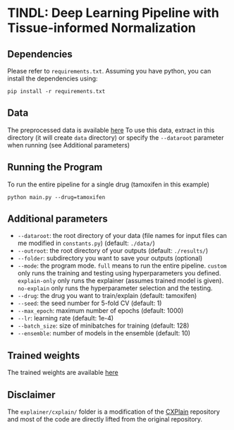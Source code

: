 # TINDL: Deep Learning Pipeline with Tissue-informed Normalization



## Dependencies

Please refer to `requirements.txt`. Assuming you have python, you can install the dependencies using:

```
pip install -r requirements.txt
```

## Data
The preprocessed data is available [here](https://mcgill-my.sharepoint.com/:u:/g/personal/david_hostallero_mail_mcgill_ca/EYFus5ZMkWlMk72R52Fw5BsBzXfbva8ZPSICHea8tbKBlQ?e=AY7ueF)
To use this data, extract in this directory (it will create `data` directory) or specify the `--dataroot` parameter when running (see Additional parameters)

## Running the Program

To run the entire pipeline for a single drug (tamoxifen in this example)

```
python main.py --drug=tamoxifen
```

## Additional parameters
- `--dataroot`: the root directory of your data (file names for input files can me modified in `constants.py`) (default: `./data/`)
- `--outroot`: the root directory of your outputs (default: `./results/`)
- `--folder`: subdirectory you want to save your outputs (optional)
- `--mode`: the program mode. `full` means to run the entire pipeline. `custom` only runs the training and testing using hyperparameters you defined. `explain-only` only runs the explainer (assumes trained model is given). `no-explain` only runs the hyperparameter selection and the testing.
- `--drug`: the drug you want to train/explain (default: tamoxifen)
- `--seed`: the seed number for 5-fold CV (default: 1)
- `--max_epoch`: maximum number of epochs (default: 1000)
- `--lr`: learning rate (default: 1e-4)
- `--batch_size`: size of minibatches for training (default: 128)
- `--ensemble`: number of models in the ensemble (default: 10)

## Trained weights
The trained weights are available [here](https://mcgill-my.sharepoint.com/:u:/g/personal/david_hostallero_mail_mcgill_ca/EVqS_zgObtlIltAVuym38K0BFN40SSKvel9YYw817SU_tA?e=j9bu1U)

## Disclaimer
The `explainer/cxplain/` folder is a modification of the [CXPlain](https://github.com/d909b/cxplain) repository and most of the code are directly lifted from the original repository.
